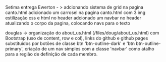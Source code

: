 Setima entrega 
  Ewerton - > adcionando sistema de grid na pagina canto.html
  adicionado um carrosel na pagina canto.html com 3 img 
  estilização css e html no header 
  adcionado um navbar no header
  atualizando o corpo da pagina, colocando navs para o texto 
  
  douglas -> organização do about_us.html (/files/doug/about_us.html) com Bootstrap (uso de content, row e col), links do github e github pages substituidos por botões de classe btn 'btn-outline-dark' e 'btn btn-outline-primary', criação de um nav simples com a classe 'navbar' como atalho para a região de definição de cada membro.
